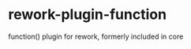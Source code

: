 rework-plugin-function
====================

function() plugin for rework, formerly included in core

